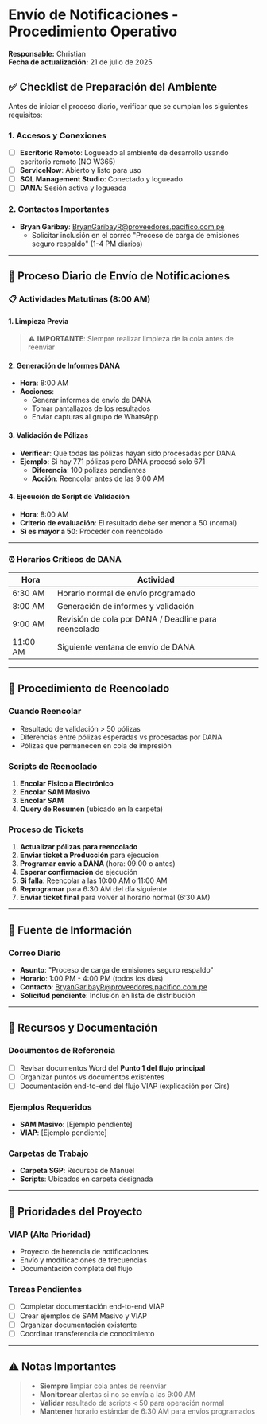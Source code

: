 # Envío de Notificaciones - Procedimiento Operativo

**Responsable:** Christian  
**Fecha de actualización:** 21 de julio de 2025

## ✅ Checklist de Preparación del Ambiente

Antes de iniciar el proceso diario, verificar que se cumplan los siguientes requisitos:

### 1. Accesos y Conexiones
- [ ] **Escritorio Remoto**: Logueado al ambiente de desarrollo usando escritorio remoto (NO W365)
- [ ] **ServiceNow**: Abierto y listo para uso
- [ ] **SQL Management Studio**: Conectado y logueado
- [ ] **DANA**: Sesión activa y logueada

### 2. Contactos Importantes
- **Bryan Garibay**: BryanGaribayR@proveedores.pacifico.com.pe
  - Solicitar inclusión en el correo "Proceso de carga de emisiones seguro respaldo" (1-4 PM diarios)

---

## 🔄 Proceso Diario de Envío de Notificaciones

### 📋 Actividades Matutinas (8:00 AM)

#### 1. Limpieza Previa
> ⚠️ **IMPORTANTE**: Siempre realizar limpieza de la cola antes de reenviar

#### 2. Generación de Informes DANA
- **Hora**: 8:00 AM
- **Acciones**:
  - Generar informes de envío de DANA
  - Tomar pantallazos de los resultados
  - Enviar capturas al grupo de WhatsApp

#### 3. Validación de Pólizas
- **Verificar**: Que todas las pólizas hayan sido procesadas por DANA
- **Ejemplo**: Si hay 771 pólizas pero DANA procesó solo 671
  - **Diferencia**: 100 pólizas pendientes
  - **Acción**: Reencolar antes de las 9:00 AM

#### 4. Ejecución de Script de Validación
- **Hora**: 8:00 AM
- **Criterio de evaluación**: El resultado debe ser menor a 50 (normal)
- **Si es mayor a 50**: Proceder con reencolado

---

### ⏰ Horarios Críticos de DANA

| Hora | Actividad |
|------|-----------|
| 6:30 AM | Horario normal de envío programado |
| 8:00 AM | Generación de informes y validación |
| 9:00 AM | Revisión de cola por DANA / Deadline para reencolado |
| 11:00 AM | Siguiente ventana de envío de DANA |

---

## 🔧 Procedimiento de Reencolado

### Cuando Reencolar
- Resultado de validación > 50 pólizas
- Diferencias entre pólizas esperadas vs procesadas por DANA
- Pólizas que permanecen en cola de impresión

### Scripts de Reencolado
1. **Encolar Físico a Electrónico**
2. **Encolar SAM Masivo**
3. **Encolar SAM**
4. **Query de Resumen** (ubicado en la carpeta)

### Proceso de Tickets
1. **Actualizar pólizas para reencolado**
2. **Enviar ticket a Producción** para ejecución
3. **Programar envío a DANA** (hora: 09:00 o antes)
4. **Esperar confirmación** de ejecución
5. **Si falla**: Reencolar a las 10:00 AM o 11:00 AM
6. **Reprogramar** para 6:30 AM del día siguiente
7. **Enviar ticket final** para volver al horario normal (6:30 AM)

---

## 📧 Fuente de Información

### Correo Diario
- **Asunto**: "Proceso de carga de emisiones seguro respaldo"
- **Horario**: 1:00 PM - 4:00 PM (todos los días)
- **Contacto**: BryanGaribayR@proveedores.pacifico.com.pe
- **Solicitud pendiente**: Inclusión en lista de distribución

---

## 📂 Recursos y Documentación

### Documentos de Referencia
- [ ] Revisar documentos Word del **Punto 1 del flujo principal**
- [ ] Organizar puntos vs documentos existentes
- [ ] Documentación end-to-end del flujo VIAP (explicación por Cirs)

### Ejemplos Requeridos
- **SAM Masivo**: [Ejemplo pendiente]
- **VIAP**: [Ejemplo pendiente]

### Carpetas de Trabajo
- **Carpeta SGP**: Recursos de Manuel
- **Scripts**: Ubicados en carpeta designada

---

## 🎯 Prioridades del Proyecto

### VIAP (Alta Prioridad)
- Proyecto de herencia de notificaciones
- Envío y modificaciones de frecuencias
- Documentación completa del flujo

### Tareas Pendientes
- [ ] Completar documentación end-to-end VIAP
- [ ] Crear ejemplos de SAM Masivo y VIAP
- [ ] Organizar documentación existente
- [ ] Coordinar transferencia de conocimiento

---

## ⚠️ Notas Importantes

> - **Siempre** limpiar cola antes de reenviar
> - **Monitorear** alertas si no se envía a las 9:00 AM
> - **Validar** resultado de scripts < 50 para operación normal
> - **Mantener** horario estándar de 6:30 AM para envíos programados